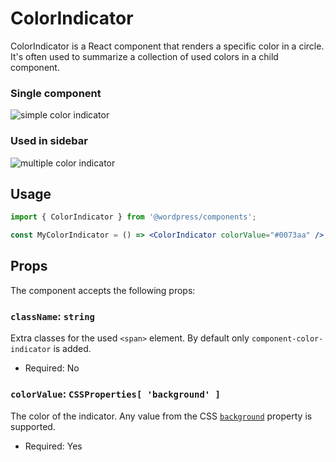 # ColorIndicator

ColorIndicator is a React component that renders a specific color in a circle. It's often used to summarize a collection of used colors in a child component.

### Single component

![simple color indicator](https://user-images.githubusercontent.com/881729/147558034-cba09db5-2f06-458b-a7b1-fd2f2ffb982a.png)

### Used in sidebar

![multiple color indicator](https://user-images.githubusercontent.com/881729/147559177-69ce52e1-30dc-4f24-8483-ca2a580f434f.png)

## Usage

```jsx
import { ColorIndicator } from '@wordpress/components';

const MyColorIndicator = () => <ColorIndicator colorValue="#0073aa" />;
```

## Props

The component accepts the following props:

### `className`: `string`

Extra classes for the used `<span>` element. By default only `component-color-indicator` is added.

-   Required: No

### `colorValue`: `CSSProperties[ 'background' ]`

The color of the indicator. Any value from the CSS [`background`](https://developer.mozilla.org/en-US/docs/Web/CSS/background) property is supported.

-   Required: Yes
